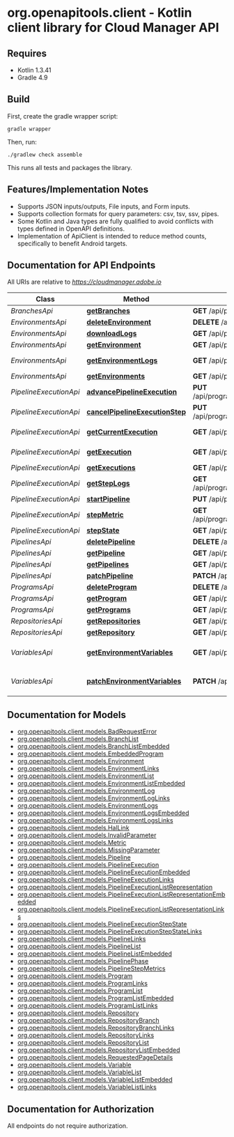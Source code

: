 # org.openapitools.client - Kotlin client library for Cloud Manager API

## Requires

* Kotlin 1.3.41
* Gradle 4.9

## Build

First, create the gradle wrapper script:

```
gradle wrapper
```

Then, run:

```
./gradlew check assemble
```

This runs all tests and packages the library.

## Features/Implementation Notes

* Supports JSON inputs/outputs, File inputs, and Form inputs.
* Supports collection formats for query parameters: csv, tsv, ssv, pipes.
* Some Kotlin and Java types are fully qualified to avoid conflicts with types defined in OpenAPI definitions.
* Implementation of ApiClient is intended to reduce method counts, specifically to benefit Android targets.

<a name="documentation-for-api-endpoints"></a>
## Documentation for API Endpoints

All URIs are relative to *https://cloudmanager.adobe.io*

Class | Method | HTTP request | Description
------------ | ------------- | ------------- | -------------
*BranchesApi* | [**getBranches**](docs/BranchesApi.md#getbranches) | **GET** /api/program/{programId}/repository/{repositoryId}/branches | List Branches
*EnvironmentsApi* | [**deleteEnvironment**](docs/EnvironmentsApi.md#deleteenvironment) | **DELETE** /api/program/{programId}/environment/{environmentId} | DeleteEnvironment
*EnvironmentsApi* | [**downloadLogs**](docs/EnvironmentsApi.md#downloadlogs) | **GET** /api/program/{programId}/environment/{environmentId}/logs/download | Download Logs
*EnvironmentsApi* | [**getEnvironment**](docs/EnvironmentsApi.md#getenvironment) | **GET** /api/program/{programId}/environment/{environmentId} | Get Environment
*EnvironmentsApi* | [**getEnvironmentLogs**](docs/EnvironmentsApi.md#getenvironmentlogs) | **GET** /api/program/{programId}/environment/{environmentId}/logs | Get Environment Logs
*EnvironmentsApi* | [**getEnvironments**](docs/EnvironmentsApi.md#getenvironments) | **GET** /api/program/{programId}/environments | List Environments
*PipelineExecutionApi* | [**advancePipelineExecution**](docs/PipelineExecutionApi.md#advancepipelineexecution) | **PUT** /api/program/{programId}/pipeline/{pipelineId}/execution/{executionId}/phase/{phaseId}/step/{stepId}/advance | Advance
*PipelineExecutionApi* | [**cancelPipelineExecutionStep**](docs/PipelineExecutionApi.md#cancelpipelineexecutionstep) | **PUT** /api/program/{programId}/pipeline/{pipelineId}/execution/{executionId}/phase/{phaseId}/step/{stepId}/cancel | Cancel
*PipelineExecutionApi* | [**getCurrentExecution**](docs/PipelineExecutionApi.md#getcurrentexecution) | **GET** /api/program/{programId}/pipeline/{pipelineId}/execution | Get current pipeline execution
*PipelineExecutionApi* | [**getExecution**](docs/PipelineExecutionApi.md#getexecution) | **GET** /api/program/{programId}/pipeline/{pipelineId}/execution/{executionId} | Get pipeline execution
*PipelineExecutionApi* | [**getExecutions**](docs/PipelineExecutionApi.md#getexecutions) | **GET** /api/program/{programId}/pipeline/{pipelineId}/executions | List Executions
*PipelineExecutionApi* | [**getStepLogs**](docs/PipelineExecutionApi.md#getsteplogs) | **GET** /api/program/{programId}/pipeline/{pipelineId}/execution/{executionId}/phase/{phaseId}/step/{stepId}/logs | Get logs
*PipelineExecutionApi* | [**startPipeline**](docs/PipelineExecutionApi.md#startpipeline) | **PUT** /api/program/{programId}/pipeline/{pipelineId}/execution | Start the pipeline
*PipelineExecutionApi* | [**stepMetric**](docs/PipelineExecutionApi.md#stepmetric) | **GET** /api/program/{programId}/pipeline/{pipelineId}/execution/{executionId}/phase/{phaseId}/step/{stepId}/metrics | Get step metrics
*PipelineExecutionApi* | [**stepState**](docs/PipelineExecutionApi.md#stepstate) | **GET** /api/program/{programId}/pipeline/{pipelineId}/execution/{executionId}/phase/{phaseId}/step/{stepId} | Get step state
*PipelinesApi* | [**deletePipeline**](docs/PipelinesApi.md#deletepipeline) | **DELETE** /api/program/{programId}/pipeline/{pipelineId} | Delete a Pipeline
*PipelinesApi* | [**getPipeline**](docs/PipelinesApi.md#getpipeline) | **GET** /api/program/{programId}/pipeline/{pipelineId} | Get Pipeline
*PipelinesApi* | [**getPipelines**](docs/PipelinesApi.md#getpipelines) | **GET** /api/program/{programId}/pipelines | List Pipelines
*PipelinesApi* | [**patchPipeline**](docs/PipelinesApi.md#patchpipeline) | **PATCH** /api/program/{programId}/pipeline/{pipelineId} | Patches Pipeline
*ProgramsApi* | [**deleteProgram**](docs/ProgramsApi.md#deleteprogram) | **DELETE** /api/program/{programId} | Delete Program
*ProgramsApi* | [**getProgram**](docs/ProgramsApi.md#getprogram) | **GET** /api/program/{programId} | Get Program
*ProgramsApi* | [**getPrograms**](docs/ProgramsApi.md#getprograms) | **GET** /api/programs | Lists Programs
*RepositoriesApi* | [**getRepositories**](docs/RepositoriesApi.md#getrepositories) | **GET** /api/program/{programId}/repositories | Lists Repositories
*RepositoriesApi* | [**getRepository**](docs/RepositoriesApi.md#getrepository) | **GET** /api/program/{programId}/repository/{repositoryId} | Get Repository
*VariablesApi* | [**getEnvironmentVariables**](docs/VariablesApi.md#getenvironmentvariables) | **GET** /api/program/{programId}/environment/{environmentId}/variables | List User Environment Variables
*VariablesApi* | [**patchEnvironmentVariables**](docs/VariablesApi.md#patchenvironmentvariables) | **PATCH** /api/program/{programId}/environment/{environmentId}/variables | Patch User Environment Variables


<a name="documentation-for-models"></a>
## Documentation for Models

 - [org.openapitools.client.models.BadRequestError](docs/BadRequestError.md)
 - [org.openapitools.client.models.BranchList](docs/BranchList.md)
 - [org.openapitools.client.models.BranchListEmbedded](docs/BranchListEmbedded.md)
 - [org.openapitools.client.models.EmbeddedProgram](docs/EmbeddedProgram.md)
 - [org.openapitools.client.models.Environment](docs/Environment.md)
 - [org.openapitools.client.models.EnvironmentLinks](docs/EnvironmentLinks.md)
 - [org.openapitools.client.models.EnvironmentList](docs/EnvironmentList.md)
 - [org.openapitools.client.models.EnvironmentListEmbedded](docs/EnvironmentListEmbedded.md)
 - [org.openapitools.client.models.EnvironmentLog](docs/EnvironmentLog.md)
 - [org.openapitools.client.models.EnvironmentLogLinks](docs/EnvironmentLogLinks.md)
 - [org.openapitools.client.models.EnvironmentLogs](docs/EnvironmentLogs.md)
 - [org.openapitools.client.models.EnvironmentLogsEmbedded](docs/EnvironmentLogsEmbedded.md)
 - [org.openapitools.client.models.EnvironmentLogsLinks](docs/EnvironmentLogsLinks.md)
 - [org.openapitools.client.models.HalLink](docs/HalLink.md)
 - [org.openapitools.client.models.InvalidParameter](docs/InvalidParameter.md)
 - [org.openapitools.client.models.Metric](docs/Metric.md)
 - [org.openapitools.client.models.MissingParameter](docs/MissingParameter.md)
 - [org.openapitools.client.models.Pipeline](docs/Pipeline.md)
 - [org.openapitools.client.models.PipelineExecution](docs/PipelineExecution.md)
 - [org.openapitools.client.models.PipelineExecutionEmbedded](docs/PipelineExecutionEmbedded.md)
 - [org.openapitools.client.models.PipelineExecutionLinks](docs/PipelineExecutionLinks.md)
 - [org.openapitools.client.models.PipelineExecutionListRepresentation](docs/PipelineExecutionListRepresentation.md)
 - [org.openapitools.client.models.PipelineExecutionListRepresentationEmbedded](docs/PipelineExecutionListRepresentationEmbedded.md)
 - [org.openapitools.client.models.PipelineExecutionListRepresentationLinks](docs/PipelineExecutionListRepresentationLinks.md)
 - [org.openapitools.client.models.PipelineExecutionStepState](docs/PipelineExecutionStepState.md)
 - [org.openapitools.client.models.PipelineExecutionStepStateLinks](docs/PipelineExecutionStepStateLinks.md)
 - [org.openapitools.client.models.PipelineLinks](docs/PipelineLinks.md)
 - [org.openapitools.client.models.PipelineList](docs/PipelineList.md)
 - [org.openapitools.client.models.PipelineListEmbedded](docs/PipelineListEmbedded.md)
 - [org.openapitools.client.models.PipelinePhase](docs/PipelinePhase.md)
 - [org.openapitools.client.models.PipelineStepMetrics](docs/PipelineStepMetrics.md)
 - [org.openapitools.client.models.Program](docs/Program.md)
 - [org.openapitools.client.models.ProgramLinks](docs/ProgramLinks.md)
 - [org.openapitools.client.models.ProgramList](docs/ProgramList.md)
 - [org.openapitools.client.models.ProgramListEmbedded](docs/ProgramListEmbedded.md)
 - [org.openapitools.client.models.ProgramListLinks](docs/ProgramListLinks.md)
 - [org.openapitools.client.models.Repository](docs/Repository.md)
 - [org.openapitools.client.models.RepositoryBranch](docs/RepositoryBranch.md)
 - [org.openapitools.client.models.RepositoryBranchLinks](docs/RepositoryBranchLinks.md)
 - [org.openapitools.client.models.RepositoryLinks](docs/RepositoryLinks.md)
 - [org.openapitools.client.models.RepositoryList](docs/RepositoryList.md)
 - [org.openapitools.client.models.RepositoryListEmbedded](docs/RepositoryListEmbedded.md)
 - [org.openapitools.client.models.RequestedPageDetails](docs/RequestedPageDetails.md)
 - [org.openapitools.client.models.Variable](docs/Variable.md)
 - [org.openapitools.client.models.VariableList](docs/VariableList.md)
 - [org.openapitools.client.models.VariableListEmbedded](docs/VariableListEmbedded.md)
 - [org.openapitools.client.models.VariableListLinks](docs/VariableListLinks.md)


<a name="documentation-for-authorization"></a>
## Documentation for Authorization

All endpoints do not require authorization.
